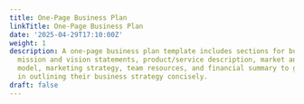 ```yaml
---
title: One-Page Business Plan
linkTitle: One-Page Business Plan
date: '2025-04-29T17:10:00Z'
weight: 1
description: A one-page business plan template includes sections for business overview,
  mission and vision statements, product/service description, market analysis, revenue
  model, marketing strategy, team resources, and financial summary to guide entrepreneurs
  in outlining their business strategy concisely.
draft: false
---
```



<!-- Unsupported block type: callout -->

<!-- Unsupported block type: divider -->

<!-- Unsupported block type: child_page -->

<!-- Unsupported block type: child_page -->

<!-- Unsupported block type: divider -->

<!-- Unsupported block type: column_list -->

<!-- Unsupported block type: embed -->

<!-- Unsupported block type: divider -->

<!-- Unsupported block type: divider -->